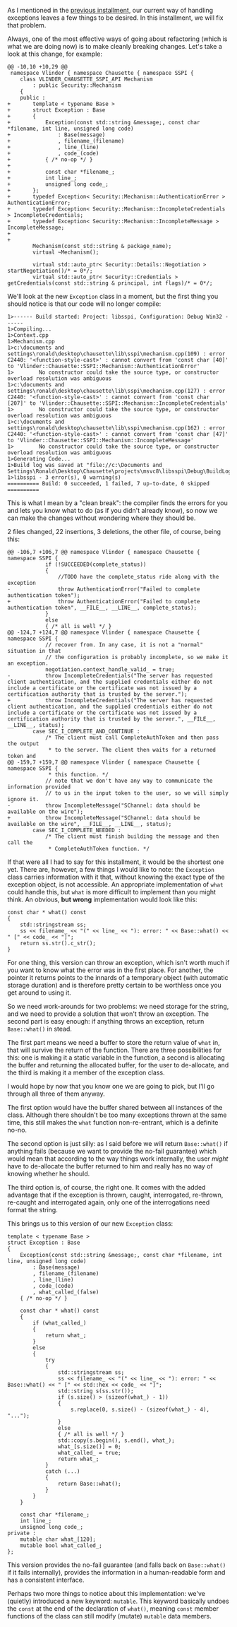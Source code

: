 As I mentioned in the [previous installment](/blog/2010/10/negotiation-first-steps), our current way of handling exceptions leaves a few things to be desired. In this installment, we will fix that problem.

<!--more-->

Always, one of the most effective ways of going about refactoring (which is what we are doing now) is to make cleanly breaking changes. Let's take a look at this change, for example:

    @@ -10,10 +10,29 @@
     namespace Vlinder { namespace Chausette { namespace SSPI {
     	class VLINDER_CHAUSETTE_SSPI_API Mechanism
     		: public Security::Mechanism
     	{
     	public :
    +		template < typename Base >
    +		struct Exception : Base
    +		{
    +			Exception(const std::string &message;, const char *filename, int line, unsigned long code)
    +				: Base(message)
    +				, filename_(filename)
    +				, line_(line)
    +				, code_(code)
    +			{ /* no-op */ }
    +
    +			const char *filename_;
    +			int line_;
    +			unsigned long code_;
    +		};
    +		typedef Exception< Security::Mechanism::AuthenticationError > AuthenticationError;
    +		typedef Exception< Security::Mechanism::IncompleteCredentials > IncompleteCredentials;
    +		typedef Exception< Security::Mechanism::IncompleteMessage > IncompleteMessage;
    +
    +
     		Mechanism(const std::string & package_name);
     		virtual ~Mechanism();

     		virtual std::auto_ptr< Security::Details::Negotiation > startNegotiation()/* = 0*/;
     		virtual std::auto_ptr< Security::Credentials > getCredentials(const std::string & principal, int flags)/* = 0*/;

We'll look at the new `Exception` class in a moment, but the first thing you should notice is that our code will no longer compile:

    1>------ Build started: Project: libsspi, Configuration: Debug Win32 ------
    1>Compiling...
    1>Context.cpp
    1>Mechanism.cpp
    1>c:\documents and settings\ronald\desktop\chausette\lib\sspi\mechanism.cpp(109) : error C2440: '<function-style-cast>' : cannot convert from 'const char [40]' to 'Vlinder::Chausette::SSPI::Mechanism::AuthenticationError'
    1>        No constructor could take the source type, or constructor overload resolution was ambiguous
    1>c:\documents and settings\ronald\desktop\chausette\lib\sspi\mechanism.cpp(127) : error C2440: '<function-style-cast>' : cannot convert from 'const char [207]' to 'Vlinder::Chausette::SSPI::Mechanism::IncompleteCredentials'
    1>        No constructor could take the source type, or constructor overload resolution was ambiguous
    1>c:\documents and settings\ronald\desktop\chausette\lib\sspi\mechanism.cpp(162) : error C2440: '<function-style-cast>' : cannot convert from 'const char [47]' to 'Vlinder::Chausette::SSPI::Mechanism::IncompleteMessage'
    1>        No constructor could take the source type, or constructor overload resolution was ambiguous
    1>Generating Code...
    1>Build log was saved at "file://c:\Documents and Settings\Ronald\Desktop\Chausette\projects\msvc8\libsspi\Debug\BuildLog.htm"
    1>libsspi - 3 error(s), 0 warning(s)
    ========== Build: 0 succeeded, 1 failed, 7 up-to-date, 0 skipped ==========

This is what I mean by a "clean break": the compiler finds the errors for you and lets you know what to do (as if you didn't already know), so now we can make the changes without wondering where they should be.

2 files changed, 22 insertions, 3 deletions, the other file, of course, being this:

    @@ -106,7 +106,7 @@ namespace Vlinder { namespace Chausette { namespace SSPI {
     			if (!SUCCEEDED(complete_status))
     			{
     				//TODO have the complete_status ride along with the exception
    -				throw AuthenticationError("Failed to complete authentication token");
    +				throw AuthenticationError("Failed to complete authentication token", __FILE__, __LINE__, complete_status);
     			}
     			else
     			{ /* all is well */ }
    @@ -124,7 +124,7 @@ namespace Vlinder { namespace Chausette { namespace SSPI {
     			// recover from. In any case, it is not a "normal" situation in that
     			// the configuration is probably incomplete, so we make it an exception.
     			negotiation.context_handle_valid_ = true;
    -			throw IncompleteCredentials("The server has requested client authentication, and the supplied credentials either do not include a certificate or the certificate was not issued by a certification authority that is trusted by the server.");
    +			throw IncompleteCredentials("The server has requested client authentication, and the supplied credentials either do not include a certificate or the certificate was not issued by a certification authority that is trusted by the server.", __FILE__, __LINE__, status);
     		case SEC_I_COMPLETE_AND_CONTINUE :
     			/* The client must call CompleteAuthToken and then pass the output
     			 * to the server. The client then waits for a returned token and
    @@ -159,7 +159,7 @@ namespace Vlinder { namespace Chausette { namespace SSPI {
     			 * this function. */
     			// note that we don't have any way to communicate the information provided
     			// to us in the input token to the user, so we will simply ignore it.
    -			throw IncompleteMessage("SChannel: data should be available on the wire");
    +			throw IncompleteMessage("SChannel: data should be available on the wire", __FILE__, __LINE__, status);
     		case SEC_I_COMPLETE_NEEDED :
     			/* The client must finish building the message and then call the
     			 * CompleteAuthToken function. */

If that were all I had to say for this installment, it would be the shortest one yet. There are, however, a few things I would like to note: the `Exception` class carries information with it that, without knowing the exact type of the exception object, is not accessible. An appropriate implementation of `what` could handle this, but `what` is more difficult to implement than you might think. An obvious, **but wrong** implementation would look like this:

    const char * what() const
    {
    	std::stringstream ss;
    	ss << filename_ << "(" << line_ << "): error: " << Base::what() << " [" << code_ << "]";
    	return ss.str().c_str();
    }

For one thing, this version can throw an exception, which isn't worth much if you want to know what the error was in the first place. For another, the pointer it returns points to the innards of a temporary object (with automatic storage duration) and is therefore pretty certain to be worthless once you get around to using it.

So we need work-arounds for two problems: we need storage for the string, and we need to provide a solution that won't throw an exception. The second part is easy enough: if anything throws an exception, return `Base::what()` in stead.

The first part means we need a buffer to store the return value of `what` in, that will survive the return of the function. There are three possibilities for this: one is making it a static variable in the function, a second is allocating the buffer and returning the allocated buffer, for the user to de-allocate, and the third is making it a member of the exception class.

I would hope by now that you know one we are going to pick, but I'll go through all three of them anyway.

The first option would have the buffer shared between all instances of the class. Although there shouldn't be too many exceptions thrown at the same time, this still makes the `what` function non-re-entrant, which is a definite no-no.

The second option is just silly: as I said before we will return `Base::what()` if anything fails (because we want to provide the no-fail guarantee) which would mean that according to the way things work internally, the user _might_ have to de-allocate the buffer returned to him and really has no way of knowing whether he should.

The third option is, of course, the right one. It comes with the added advantage that if the exception is thrown, caught, interrogated, re-thrown, re-caught and interrogated again, only one of the interrogations need format the string.

This brings us to this version of our new `Exception` class:

    template < typename Base >
    struct Exception : Base
    {
    	Exception(const std::string &message;, const char *filename, int line, unsigned long code)
    		: Base(message)
    		, filename_(filename)
    		, line_(line)
    		, code_(code)
    		, what_called_(false)
    	{ /* no-op */ }

    	const char * what() const
    	{
    		if (what_called_)
    		{
    			return what_;
    		}
    		else
    		{
    			try
    			{
    				std::stringstream ss;
    				ss << filename_ << "(" << line_ << "): error: " << Base::what() << " [" << std::hex << code_ << "]";
    				std::string s(ss.str());
    				if (s.size() > (sizeof(what_) - 1))
    				{
    					s.replace(0, s.size() - (sizeof(what_) - 4), "...");
    				}
    				else
    				{ /* all is well */ }
    				std::copy(s.begin(), s.end(), what_);
    				what_[s.size()] = 0;
    				what_called_ = true;
    				return what_;
    			}
    			catch (...)
    			{
    				return Base::what();
    			}
    		}
    	}

    	const char *filename_;
    	int line_;
    	unsigned long code_;
    private :
    	mutable char what_[120];
    	mutable bool what_called_;
    };

This version provides the no-fail guarantee (and falls back on `Base::what()` if it fails internally), provides the information in a human-readable form and has a consistent interface.

Perhaps two more things to notice about this implementation: we've (quietly) introduced a new keyword: `mutable`. This keyword basically undoes the `const` at the end of the declaration of `what()`, meaning `const` member functions of the class can still modify (mutate) `mutable` data members.